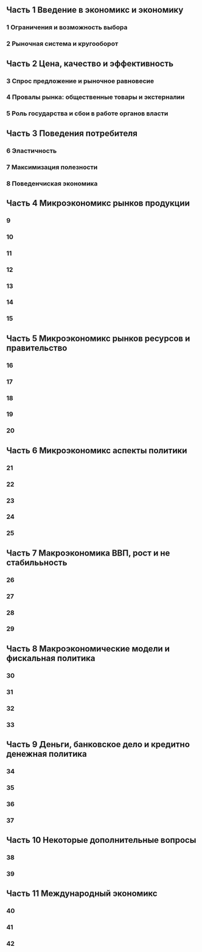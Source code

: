 ## Часть 1 Введение в экономикс и экономику
### 1 Ограничения и возможность выбора
### 2 Рыночная система и кругооборот
## Часть 2 Цена, качество и эффективность
### 3 Спрос предложение и рыночное равновесие
### 4 Провалы рынка: общественные товары и экстерналии
### 5 Роль государства и сбои в работе органов власти
## Часть 3 Поведения потребителя
### 6 Эластичность
### 7 Максимизация полезности
### 8 Поведенчиская экономика
## Часть 4 Микроэкономикс рынков продукции
### 9
### 10
### 11
### 12
### 13
### 14
### 15
## Часть 5 Микроэкономикс рынков ресурсов и правительство
### 16
### 17
### 18
### 19
### 20
## Часть 6 Микроэкономикс аспекты политики
### 21
### 22
### 23
### 24
### 25
## Часть 7 Макроэкономика ВВП, рост и не стабилььность
### 26
### 27
### 28
### 29
## Часть 8 Макроэкономические модели и фискальная политика
### 30
### 31
### 32
### 33
## Часть 9 Деньги, банковское дело и кредитно денежная политика
### 34
### 35
### 36
### 37
## Часть 10 Некоторые дополнительные вопросы
### 38
### 39
## Часть 11 Международный экономикс
### 40
### 41
### 42

